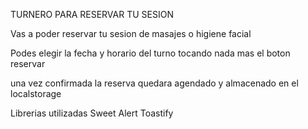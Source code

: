 TURNERO PARA RESERVAR TU SESION

Vas a poder reservar tu sesion de masajes o higiene facial

Podes elegir la fecha y horario del turno tocando nada mas el boton reservar

una vez confirmada la reserva quedara agendado y almacenado en el localstorage

Librerias utilizadas
Sweet Alert
Toastify
